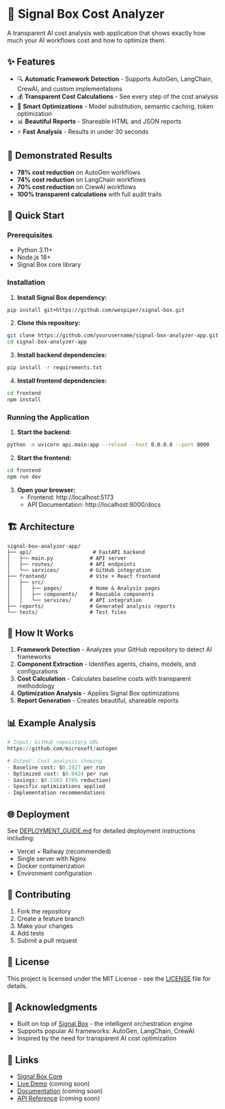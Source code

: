 # 🚀 Signal Box Cost Analyzer

A transparent AI cost analysis web application that shows exactly how much your AI workflows cost and how to optimize them.

## ✨ Features

- 🔍 **Automatic Framework Detection** - Supports AutoGen, LangChain, CrewAI, and custom implementations
- 💰 **Transparent Cost Calculations** - See every step of the cost analysis
- 🎯 **Smart Optimizations** - Model substitution, semantic caching, token optimization
- 📊 **Beautiful Reports** - Shareable HTML and JSON reports
- ⚡ **Fast Analysis** - Results in under 30 seconds

## 🎯 Demonstrated Results

- **78% cost reduction** on AutoGen workflows
- **74% cost reduction** on LangChain workflows  
- **70% cost reduction** on CrewAI workflows
- **100% transparent calculations** with full audit trails

## 🚀 Quick Start

### Prerequisites
- Python 3.11+
- Node.js 18+
- Signal Box core library

### Installation

1. **Install Signal Box dependency:**
```bash
pip install git+https://github.com/wespiper/signal-box.git
```

2. **Clone this repository:**
```bash
git clone https://github.com/yourusername/signal-box-analyzer-app.git
cd signal-box-analyzer-app
```

3. **Install backend dependencies:**
```bash
pip install -r requirements.txt
```

4. **Install frontend dependencies:**
```bash
cd frontend
npm install
```

### Running the Application

1. **Start the backend:**
```bash
python -m uvicorn api.main:app --reload --host 0.0.0.0 --port 8000
```

2. **Start the frontend:**
```bash
cd frontend
npm run dev
```

3. **Open your browser:**
   - Frontend: http://localhost:5173
   - API Documentation: http://localhost:8000/docs

## 🏗️ Architecture

```
signal-box-analyzer-app/
├── api/                    # FastAPI backend
│   ├── main.py            # API server
│   ├── routes/            # API endpoints
│   └── services/          # GitHub integration
├── frontend/              # Vite + React frontend
│   ├── src/
│   │   ├── pages/         # Home & Analysis pages
│   │   ├── components/    # Reusable components
│   │   └── services/      # API integration
├── reports/               # Generated analysis reports
└── tests/                 # Test files
```

## 🔧 How It Works

1. **Framework Detection** - Analyzes your GitHub repository to detect AI frameworks
2. **Component Extraction** - Identifies agents, chains, models, and configurations
3. **Cost Calculation** - Calculates baseline costs with transparent methodology
4. **Optimization Analysis** - Applies Signal Box optimizations
5. **Report Generation** - Creates beautiful, shareable reports

## 📊 Example Analysis

```python
# Input: GitHub repository URL
https://github.com/microsoft/autogen

# Output: Cost analysis showing
- Baseline cost: $0.1927 per run
- Optimized cost: $0.0424 per run  
- Savings: $0.1503 (78% reduction)
- Specific optimizations applied
- Implementation recommendations
```

## 🌐 Deployment

See [DEPLOYMENT_GUIDE.md](DEPLOYMENT_GUIDE.md) for detailed deployment instructions including:

- Vercel + Railway (recommended)
- Single server with Nginx
- Docker containerization
- Environment configuration

## 🤝 Contributing

1. Fork the repository
2. Create a feature branch
3. Make your changes
4. Add tests
5. Submit a pull request

## 📄 License

This project is licensed under the MIT License - see the [LICENSE](LICENSE) file for details.

## 🙏 Acknowledgments

- Built on top of [Signal Box](https://github.com/wespiper/signal-box) - the intelligent orchestration engine
- Supports popular AI frameworks: AutoGen, LangChain, CrewAI
- Inspired by the need for transparent AI cost optimization

## 🔗 Links

- [Signal Box Core](https://github.com/wespiper/signal-box)
- [Live Demo](https://analyzer.signalbox.ai) (coming soon)
- [Documentation](https://docs.signalbox.ai) (coming soon)
- [API Reference](https://api.signalbox.ai/docs) (coming soon)